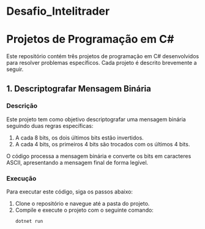 # Desafio_Intelitrader

# Projetos de Programação em C#

Este repositório contém três projetos de programação em C# desenvolvidos para resolver problemas específicos. Cada projeto é descrito brevemente a seguir.

## 1. Descriptografar Mensagem Binária

### Descrição
Este projeto tem como objetivo descriptografar uma mensagem binária seguindo duas regras específicas:
1. A cada 8 bits, os dois últimos bits estão invertidos.
2. A cada 4 bits, os primeiros 4 bits são trocados com os últimos 4 bits.

O código processa a mensagem binária e converte os bits em caracteres ASCII, apresentando a mensagem final de forma legível.

### Execução
Para executar este código, siga os passos abaixo:

1. Clone o repositório e navegue até a pasta do projeto.
2. Compile e execute o projeto com o seguinte comando:
   ```sh
   dotnet run
